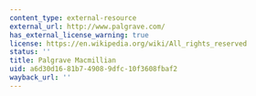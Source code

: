 ```yaml
---
content_type: external-resource
external_url: http://www.palgrave.com/
has_external_license_warning: true
license: https://en.wikipedia.org/wiki/All_rights_reserved
status: ''
title: Palgrave Macmillian
uid: a6d30d16-81b7-4908-9dfc-10f3608fbaf2
wayback_url: ''
---
```

